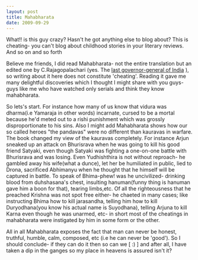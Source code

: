 ```yaml
---
layout: post
title: Mahabharata
date: 2009-09-29
---
```


What!! is this guy crazy? Hasn't he got anything else to blog about? This is cheating- you can't blog about childhood stories in your literary reviews. And so on and so forth

Believe me friends, I did read Mahabharata- not the entire translation but an edited one by C.Rajagopalachari (yes. The [last governor-general of India](http://en.wikipedia.org/wiki/C._Rajagopalachari) ), so writing about it here does not constitute 'cheating'. Reading it gave me many delightful discoveries which I thought I might share with you guys- guys like me who have watched only serials and think they know mahabharata.

So lets's start. For instance how many of us know that vidura was dharma(i.e Yamaraja in other words) incarnate, cursed to be a mortal because he'd meted out to a rishi punishment which was grossly disproportionate to his sins. Also I might add Mahabharata shows how our so called heroes "the pandavas" were no different than kauravas in warfare. The book changed my view of the kauravas completely. For instance Arjun sneaked up an attack on Bhurisrava when he was going to kill his good friend Satyaki, even though Satyaki was fighting a one-on-one battle with Bhurisrava and was losing. Even Yudhishthira is not without reproach- he gambled away his wife(what a dunce), let her be humiliated in public, lied to Drona, sacrificed Abhimanyu when he thought that he himself will be captured in battle. To speak of Bhima-phew! was he uncivilized- drinking blood from duhshasana's chest, insulting hanuman(funny thing is hanuman gave him a boon for that), tearing limbs,etc. Of all the righteousness that he preached Krishna was not spot free either- he chaeted in many cases; like instructing Bhima how to kill jarasandha, telling him how to kill Duryodhana(you know his actual name is Suyodhana), telling Arjuna to kill Karna even though he was unarmed, etc- in short most of the cheatings in mahabharata were instigated by him in some form or the other.

All in all Mahabharata exposes the fact that man can never be honest, truthful, humble, calm, composed, etc (i.e he can never be 'good'). So I should conclude- if they can do it then so can we [ :) ] and after all, I have taken a dip in the ganges so my place in heavens is assured isn't it?